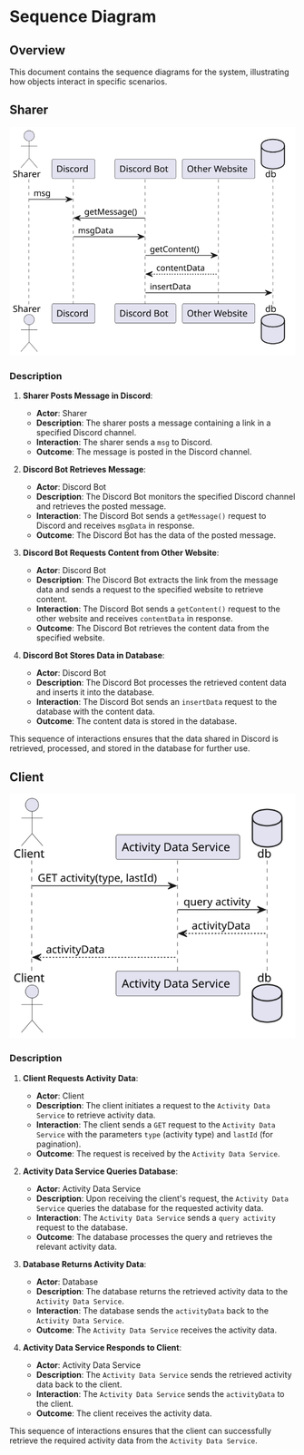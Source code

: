 # Sequence Diagram

## Overview

This document contains the sequence diagrams for the system, illustrating how objects interact in specific scenarios.


## Sharer

![Sharer Sequence Diagram](/low-level-design\sequence-diagrams\sharer-sequence-diagram.svg)

### Description

1. **Sharer Posts Message in Discord**:
    - **Actor**: Sharer
    - **Description**: The sharer posts a message containing a link in a specified Discord channel.
    - **Interaction**: The sharer sends a `msg` to Discord.
    - **Outcome**: The message is posted in the Discord channel.

2. **Discord Bot Retrieves Message**:
    - **Actor**: Discord Bot
    - **Description**: The Discord Bot monitors the specified Discord channel and retrieves the posted message.
    - **Interaction**: The Discord Bot sends a `getMessage()` request to Discord and receives `msgData` in response.
    - **Outcome**: The Discord Bot has the data of the posted message.

3. **Discord Bot Requests Content from Other Website**:
    - **Actor**: Discord Bot
    - **Description**: The Discord Bot extracts the link from the message data and sends a request to the specified website to retrieve content.
    - **Interaction**: The Discord Bot sends a `getContent()` request to the other website and receives `contentData` in response.
    - **Outcome**: The Discord Bot retrieves the content data from the specified website.

4. **Discord Bot Stores Data in Database**:
    - **Actor**: Discord Bot
    - **Description**: The Discord Bot processes the retrieved content data and inserts it into the database.
    - **Interaction**: The Discord Bot sends an `insertData` request to the database with the content data.
    - **Outcome**: The content data is stored in the database.

This sequence of interactions ensures that the data shared in Discord is retrieved, processed, and stored in the database for further use.

## Client

![Client Sequence Diagram](/low-level-design\sequence-diagrams\client-sequence-diagram.svg)

### Description

1. **Client Requests Activity Data**:
    - **Actor**: Client
    - **Description**: The client initiates a request to the `Activity Data Service` to retrieve activity data.
    - **Interaction**: The client sends a `GET` request to the `Activity Data Service` with the parameters `type` (activity type) and `lastId` (for pagination).
    - **Outcome**: The request is received by the `Activity Data Service`.

2. **Activity Data Service Queries Database**:
    - **Actor**: Activity Data Service
    - **Description**: Upon receiving the client's request, the `Activity Data Service` queries the database for the requested activity data.
    - **Interaction**: The `Activity Data Service` sends a `query activity` request to the database.
    - **Outcome**: The database processes the query and retrieves the relevant activity data.

3. **Database Returns Activity Data**:
    - **Actor**: Database
    - **Description**: The database returns the retrieved activity data to the `Activity Data Service`.
    - **Interaction**: The database sends the `activityData` back to the `Activity Data Service`.
    - **Outcome**: The `Activity Data Service` receives the activity data.

4. **Activity Data Service Responds to Client**:
    - **Actor**: Activity Data Service
    - **Description**: The `Activity Data Service` sends the retrieved activity data back to the client.
    - **Interaction**: The `Activity Data Service` sends the `activityData` to the client.
    - **Outcome**: The client receives the activity data.

This sequence of interactions ensures that the client can successfully retrieve the required activity data from the `Activity Data Service`.